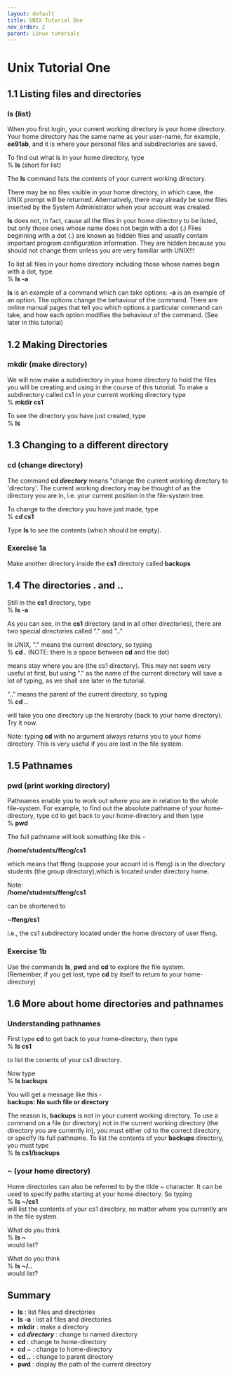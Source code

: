 ```yaml
---
layout: default
title: UNIX Tutorial One
nav_order: 2
parent: Linux tutorials
---
```


# Unix Tutorial One
  
## 1.1 Listing files and directories
### ls (list)  
When you first login, your current working directory is your home directory. Your home directory has the same name as your user-name, for example, **ee91ab**, and it is where your personal files and subdirectories are saved.  
  
To find out what is in your home directory, type  
% **ls** (short for list)  
  
The **ls** command lists the contents of your current working directory.  
  
There may be no files visible in your home directory, in which case, the UNIX prompt will be returned. Alternatively, there may already be some files inserted by the System Administrator when your account was created.  
  
**ls** does not, in fact, cause all the files in your home directory to be listed, but only those ones whose name does not begin with a dot (.) Files beginning with a dot (.) are known as hidden files and usually contain important program configuration information. They are hidden because you should not change them unless you are very familiar with UNIX!!!  
  
To list all files in your home directory including those whose names begin with a dot, type  
% **ls -a**  
  
**ls** is an example of a command which can take options: **-a** is an example of an option. The options change the behaviour of the command. There are online manual pages that tell you which options a particular command can take, and how each option modifies the behaviour of the command. (See later in this tutorial)  
  
  
## 1.2 Making Directories
### mkdir (make directory)  
We will now make a subdirectory in your home directory to hold the files you will be creating and using in the course of this tutorial. To make a subdirectory called cs1 in your current working directory type  
% **mkdir cs1**  
  
To see the directory you have just created, type  
% **ls**  
  
  
## 1.3 Changing to a different directory
### cd (change directory)  
The command **cd _directory_** means "change the current working directory to 'directory'. The current working directory may be thought of as the directory you are in, i.e. your current position in the file-system tree.  
  
To change to the directory you have just made, type  
% **cd cs1**  
  
Type **ls** to see the contents (which should be empty).  
  
### Exercise 1a  
Make another directory inside the **cs1** directory called **backups**  
  
  
## 1.4 The directories . and ..  
Still in the **cs1** directory, type  
% **ls -a**  
  
As you can see, in the **cs1** directory (and in all other directories), there are two special directories called "." and ".."  
  
In UNIX, "." means the current directory, so typing  
% **cd .** (NOTE: there is a space between **cd** and the dot)  
  
means stay where you are (the cs1 directory). This may not seem very useful at first, but using "." as the name of the current directory will save a lot of typing, as we shall see later in the tutorial.  
  
".." means the parent of the current directory, so typing  
% **cd ..**  
  
will take you one directory up the hierarchy (back to your home directory). Try it now.  
  
Note: typing **cd** with no argument always returns you to your home directory. This is very useful if you are lost in the file system.  
  
  
## 1.5 Pathnames
### pwd (print working directory)  
Pathnames enable you to work out where you are in relation to the whole file-system. For example, to find out the absolute pathname of your home-directory, type cd to get back to your home-directory and then type  
% **pwd**  

The full pathname will look something like this -  
  
**/home/students/ffeng/cs1**  

which means that ffeng (suppose your acount id is ffeng) is in the directory students (the group directory),which is located under directory home.  
  
Note:  
**/home/students/ffeng/cs1**  
  
can be shortened to  
  
**~ffeng/cs1**  
  
i.e., the cs1 subdirectory located under the home directory of user ffeng.
   
### Exercise 1b  
Use the commands **ls**, **pwd** and **cd** to explore the file system.  
(Remember, if you get lost, type **cd** by itself to return to your home-directory)  
  
  
## 1.6 More about home directories and pathnames
### Understanding pathnames  
First type **cd** to get back to your home-directory, then type  
% **ls cs1**  
  
to list the conents of your cs1 directory.  
  
Now type  
% **ls backups**  
  
You will get a message like this -  
**backups: No such file or directory**  
  
The reason is, **backups** is not in your current working directory. To use a command on a file (or directory) not in the current working directory (the directory you are currently in), you must either cd to the correct directory, or specify its full pathname. To list the contents of your **backups** directory, you must type  
% **ls cs1/backups**  
  
### ~ (your home directory)  
Home directories can also be referred to by the tilde ~ character. It can be used to specify paths starting at your home directory. So typing  
% **ls ~/cs1**  
will list the contents of your cs1 directory, no matter where you currently are in the file system.  
  
What do you think  
% **ls ~**  
would list?  
  
What do you think   
% **ls ~/..**  
would list?  
  
## Summary  
* **ls** : list files and directories  
* **ls -a** : list all files and directories  
* **mkdir** : make a directory  
* **cd _directory_** : change to named directory  
* **cd** : change to home-directory  
* **cd** ~ : change to home-directory  
* **cd ..** : change to parent directory  
* **pwd** : display the path of the current directory  
